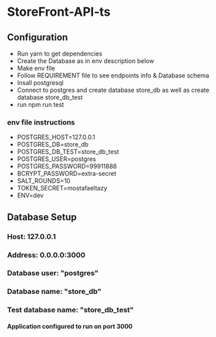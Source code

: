 # StoreFront-API-ts
 

## Configuration

* Run yarn to get dependencies
* Create the Database as in env description below
* Make env file
* Follow REQUIREMENT file to see endpoints info & Database schema
* Insall postgresql
* Connect to postgres and create database store_db as well as create database store_db_test
* run npm run test 

### env file instructions

* POSTGRES_HOST=127.0.0.1
* POSTGRES_DB=store_db
* POSTGRES_DB_TEST=store_db_test
* POSTGRES_USER=postgres
* POSTGRES_PASSWORD=99911888
* BCRYPT_PASSWORD=extra-secret
* SALT_ROUNDS=10
* TOKEN_SECRET=mostafaeltazy
* ENV=dev

## Database Setup

### Host: 127.0.0.1 
###  Address: 0.0.0.0:3000 
### Database user: "postgres" 
### Database name: "store_db" 
### Test database name: "store_db_test"


#### Application configured to run on port 3000
